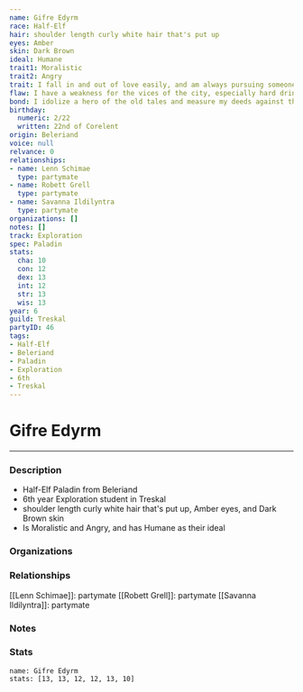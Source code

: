 ```yaml
---
name: Gifre Edyrm
race: Half-Elf
hair: shoulder length curly white hair that's put up
eyes: Amber
skin: Dark Brown
ideal: Humane
trait1: Moralistic
trait2: Angry
trait: I fall in and out of love easily, and am always pursuing someone.
flaw: I have a weakness for the vices of the city, especially hard drink.
bond: I idolize a hero of the old tales and measure my deeds against that person's.
birthday:
  numeric: 2/22
  written: 22nd of Corelent
origin: Beleriand
voice: null
relvance: 0
relationships:
- name: Lenn Schimae
  type: partymate
- name: Robett Grell
  type: partymate
- name: Savanna Ildilyntra
  type: partymate
organizations: []
notes: []
track: Exploration
spec: Paladin
stats:
  cha: 10
  con: 12
  dex: 13
  int: 12
  str: 13
  wis: 13
year: 6
guild: Treskal
partyID: 46
tags:
- Half-Elf
- Beleriand
- Paladin
- Exploration
- 6th
- Treskal
---
```

# Gifre Edyrm
---
### Description
- Half-Elf Paladin from Beleriand
- 6th year Exploration student in Treskal
- shoulder length curly white hair that's put up, Amber eyes, and Dark Brown skin
- Is Moralistic and Angry, and has Humane as their ideal

### Organizations

### Relationships
[[Lenn Schimae]]: partymate
[[Robett Grell]]: partymate
[[Savanna Ildilyntra]]: partymate

### Notes

### Stats
```statblock
name: Gifre Edyrm
stats: [13, 13, 12, 12, 13, 10]
```